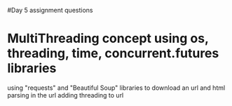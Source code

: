 #Day 5 assignment questions
# MultiThreading concept using os, threading, time, concurrent.futures libraries
using "requests"  and "Beautiful Soup" libraries to download an url and html parsing in the url
adding threading to url
